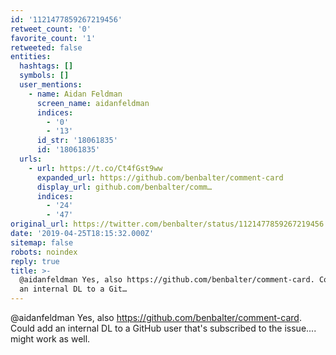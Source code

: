 ```yaml
---
id: '1121477859267219456'
retweet_count: '0'
favorite_count: '1'
retweeted: false
entities:
  hashtags: []
  symbols: []
  user_mentions:
    - name: Aidan Feldman
      screen_name: aidanfeldman
      indices:
        - '0'
        - '13'
      id_str: '18061835'
      id: '18061835'
  urls:
    - url: https://t.co/Ct4fGst9ww
      expanded_url: https://github.com/benbalter/comment-card
      display_url: github.com/benbalter/comm…
      indices:
        - '24'
        - '47'
original_url: https://twitter.com/benbalter/status/1121477859267219456
date: '2019-04-25T18:15:32.000Z'
sitemap: false
robots: noindex
reply: true
title: >-
  @aidanfeldman Yes, also https://github.com/benbalter/comment-card. Could add
  an internal DL to a Git…
---
```


@aidanfeldman Yes, also https://github.com/benbalter/comment-card. Could add an internal DL to a GitHub user that's subscribed to the issue.... might work as well.